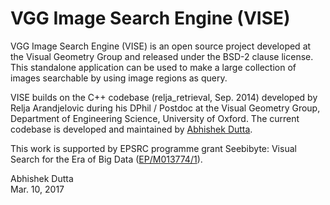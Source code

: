 # VGG Image Search Engine (VISE)

VGG Image Search Engine (VISE) is an open source project developed at the Visual 
Geometry Group and released under the BSD-2 clause license. This standalone 
application can be used to make a large collection of images searchable by 
using image regions as query.

VISE builds on the C++ codebase (relja_retrieval, Sep. 2014) developed by 
Relja Arandjelovic during his DPhil / Postdoc at the Visual Geometry Group, 
Department of Engineering Science, University of Oxford. The current codebase 
is developed and maintained by [Abhishek Dutta](adutta@robots.ox.ac.uk).

This work is supported by EPSRC programme grant Seebibyte: Visual Search for 
the Era of Big Data ([EP/M013774/1](http://www.seebibyte.org/index.html)).


Abhishek Dutta  
Mar. 10, 2017
